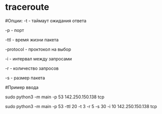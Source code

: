 # traceroute

#Опции:
-t - таймаут ожидания ответа

-p - порт 

-ttl - время жизни пакета

-protocol - проктокол на выбор

-i - интервал между запросами

-r - количество запросов

-s - размер пакета

#Пример ввода

sudo python3 -m main -p 53 142.250.150.138 tcp

sudo python3 -m main -p 53 -ttl 20 -t 3 -r 5 -s 30 -i 10 142.250.150.138 tcp
